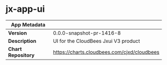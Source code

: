 # jx-app-ui

|App Metadata||
|---|---|
| **Version** | 0.0.0-snapshot-pr-1416-8 |
| **Description** | UI for the CloudBees Jxui V3 product |
| **Chart Repository** | https://charts.cloudbees.com/cjxd/cloudbees |

